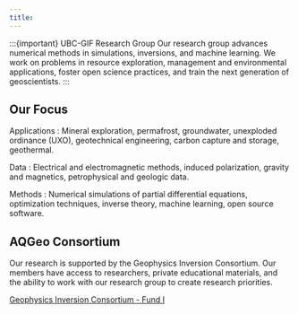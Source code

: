 ```yaml
---
title:
---
```


:::{important} UBC-GIF Research Group
Our research group advances numerical methods in simulations, inversions, and machine learning. We work on problems in resource exploration, management and environmental applications, foster open science practices, and train the next generation of geoscientists.
:::

## Our Focus

Applications
: Mineral exploration, permafrost, groundwater, unexploded ordinance (UXO), geotechnical engineering, carbon capture and storage, geothermal.

Data
: Electrical and electromagnetic methods, induced polarization, gravity and magnetics, petrophysical and geologic data.

Methods
: Numerical simulations of partial differential equations, optimization techniques, inverse theory, machine learning, open source software.

## AQGeo Consortium

Our research is supported by the Geophysics Inversion Consortium. Our members have access to researchers, private educational materials, and the ability to work with our research group to create research priorities.

[Geophysics Inversion Consortium - Fund I](https://aqgeo.appliedgeophysics.org)
